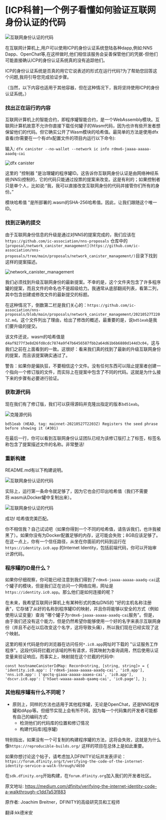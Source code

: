 # [ICP科普]一个例子看懂如何验证互联网身份认证的代码

![互联网身份认证的代码](https://gateway.pinata.cloud/ipfs/QmazV3oMAxAFp3gD5Ygci8HuWVunSi3bnpymFHT1cDSkqx)


在互联网计算机上,用户可以使用ICP的身份认证系统登陆各种dapp,例如:NNS Dapp、OpenChat等,在这样做时,他们相信该服务会妥善保管他们的凭据-但他们可能直接确认ICP的身份认证系统真的没有追踪他们。

ICP的身份认证系统是否真的用它它说表述的形式在运行代码?为了帮助您回答这个问题,我将引导您完成验证步骤。

（当然，以下内容也适用于其他容器，但在这种情况下，我将坚持使用ICP的身份认证系统。）

### 找出正在运行的内容

互联网计算机上的智能合约，即程序罐智能合约，是一个WebAssembly模块。互联网计算机故意不允许你直接下载任何罐子的Wasm代码，因为也许有些开发者想保留他们的代码。但它确实公开了Wasm模块的哈希值。最简单的方法是使用dfx查看(你需要在一个有dfx配置文件的项目内运行以下命令):


输入: `dfx canister --no-wallet --network ic info rdmx6-jaaaa-aaaaa-aaadq-cai`


![dfx canister](https://gateway.pinata.cloud/ipfs/QmZFfwkJi56giRb4mcWRVjPjLnLEvYdqMnLw5dU7uzoTAg)

这里的 "控制器 "是治理罐的程序罐ID。这告诉你互联网身份认证是由网络神经系统(NNS)控制的，它的代码只能通过投票的提案来改变。这是有利的；如果控制者只是单个人，比如说:“我，我可以直接改变互联网身份的代码并接管你们所有的身份。”

模块哈希值 "是所部署的.wasm的SHA-256哈希值。因此，让我们跟随这个唯一ID。


### 找到正确的提交
由于互联网身份信息的升级是通过对NNS的提案完成的，我们应该在`https://github.com/ic-association/nns-proposals` 仓库中的`[proposal/network_canister_management](https://github.com/ic-association/nns-proposals/tree/main/proposals/network_canister_management/)`目录下找到这样的提案描述。

![network_canister_management ](https://miro.medium.com/max/700/0*2G6V3QS6VLLEd3EZ)

我们必须找到升级互联网身份的最新提案。不幸的是，这个文件夹包含了许多程序罐的提案，而且文件的命名也不是超级给力。我通常从底部翻阅列表，看第二列，其中包含创建或修改文件的最新提交的标题。

在这种情况下，倒数第二栏是我们关心的：`https://github.com/ic-association/nns-proposals/blob/main/proposals/network_canister_management/20210527T2203Z.md`。这个文件列出了理由，给出了修改的概述，最重要的是，说`bd51eab`是我们要升级的提交。

该文件还说，wasm的哈希值是`d4af9277f3e8d26fd8cdc7874a9f47b6456587fbb2a64d61b6b6880d144d3c04`，这与我们之前在上面看到的一致。这很好：看来我们真的找到了最新的升级互联网身份的提案，而且该提案确实通过了。

警告：如果你是偏执狂，不要相信这个文件。没有任何东西可以阻止提案者创建一个指向一个修订版的文件，而实际上在提案中包含了不同的代码。这就是为什么接下来的步骤有必要进行验证。

### 获取源代码
现在我们有了修订版，我们可以获得源码并克隆出指定的版本`bd51eab`。

![克隆源代码](https://gateway.pinata.cloud/ipfs/QmaoMKoWAGfrN9uGJtq7q1vcwXkb8ZHkoPzjqgH5aXDjG2)

`bd51eab (HEAD, tag: mainnet-20210527T2203Z) Registers the seed phrase before showing it (#301)`

在最后一行，你可以看到互联网身份认证团队已经为该修订版打上了标签，标签名称包含了提案描述文件的名称。非常整洁!

### 重新构建
README.md有以下构建说明。

![互联网身份认证的代码](https://miro.medium.com/max/700/1*TBhZs_66YrcvMjHwE87rlw.png)


实际上，运行第一条命令就足够了，因为它也会打印出哈希值（我们不需要将.wasm从Docker罐中复制出来）。

![互联网身份认证的代码](https://gateway.pinata.cloud/ipfs/QmRJywcawt7NRiyuoWoQypdYfS3TRXCeB3pei9Y9tMN4FU)


成功! 哈希值完美匹配。

你不相信我？自己试试吧（如果你得到一个不同的哈希值，请告诉我们，也许我被黑了）。如果你没有为Docker配置足够的内存，这可能会失败；8GB应该足够了。
在这一点上，你有一个信任路径，从坐在你面前的代码到运行在`https://identity.ic0.app` 的Internet Identity，包括前端代码，你可以开始审计源代码。


### 程序罐的ID是什么？

如果你仔细观察，你可能已经注意到我们得到了`rdmx6-jaaaa-aaaaa-aaadq-cai`这个罐子的模块，但是我们正在访问一个网络应用，网址是`https://identity.ic0.app`。那么他们是如何连接的呢？

在未来，我希望互联网计算机上有某种形式的类似DNS的 "好的主机名称注册表"，它存储了从好的名称到程序罐ID的映射，并且你将能够以安全的方式（例如使用认证变量）查询 "哪个罐子为`rdmx6-jaaaa-aaaaa-aaadq-cai`服务"。但是，由于我们还没有这个能力，但是仍然希望你能够使用一个好的名字来表示互联网身份（并且不必在以后改变这个名字，这将导致头痛），所以我们现在已经实现了这个映射。

这里的相关代码是你的浏览器在访问任何`*.ic0.app`网址时下载的 "认证服务工作程序"。这段代码将拦截对该域的所有请求，将其映射为查询调用，然后使用认证变量来验证响应。而事实上，映射就在这个拦截的代码中:

`const hostnameCanisterIdMap: Record<string, [string, string]> = {
  'identity.ic0.app': ['rdmx6-jaaaa-aaaaa-aaadq-cai', 'ic0.app'],
  'nns.ic0.app': ['qoctq-giaaa-aaaaa-aaaea-cai', 'ic0.app'],
  'dscvr.ic0.app': ['h5aet-waaaa-aaaab-qaamq-cai', 'ic0.page'],
};`

### 其他程序罐有什么不同呢？

+ 原则上，同样的方法也适用于其他程序罐，无论是OpenChat，还是NNS程序罐和dApp等。但细节实现上会有所不同，因为每一个代码集的开发者可能都有自己的编码方式:
    + 检测他们的代码库的位置和修订情况
    + 构建代码库(程序罐)

特别指出，如果没有一个可复制的构建程序罐的方法，这将会失败，这就是为什么像`https://reproducible-builds.org/` 这样的项目在总体上是如此重要。

如果你想讨论这个帖子，请考虑加入DFINITY论坛并发表评论：`https://forum.dfinity.org/t/verifying-the-code-of-the-internet-identity-service-a-walk-through/4650`

在`sdk.dfinity.org`开始构建，在`forum.dfinity.org`加入我们的开发者社区。

原文地址: https://medium.com/dfinity/verifying-the-internet-identity-code-a-walkthrough-c1dd7a53f883

原作者: Joachim Breitner，DFINITY的高级研究员和工程师

翻译:kk德米安